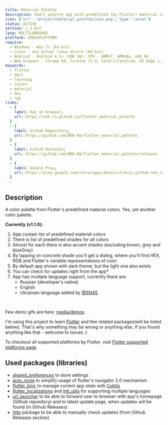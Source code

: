 ```yaml
---
title: Material Palette
description: Small palette app with predefined (by Flutter) material colors and ther shades
icon: {'url':'/project/material_palette/icon.png','type':'asset'}
status: ACTIVE
version: 1.1.0+2
lang: MULTILANGUAGE
platform: CROSSPLATFORM
require:
  - Windows - Win 7+ (64-bit)
  - Linux - any actual linux distro (64-bit)
  - Android - Android 4.1+ (SDK 16), CPU - ARMv7, ARMv8a, x86_64
  - Web browser - Chrome 84, Firefox 72.0, Safari/Catalina, MS Edge 1.2.0
keywords:
  - flutter
  - dart
  - learning
  - colors
  - material
  - hex
  - rgb
links:
  - {
    label: Run in browser,
    url: https://nek-ra.github.io/flutter_material_palette
  }
  - {
    label: Github Repository,
    url: https://github.com/NEK-RA/flutter_material_palette
  }
  - {
    label: Github Releases,
    url: https://github.com/NEK-RA/flutter_material_palette/releases
  }
  - {
    label: Google Play,
    url: https://play.google.com/store/apps/details?id=io.github.nek_ra.material_palette
  }
---
```


## Description

A color palette from Flutter's predefined material colors. Yes, yet another color palette.

**Currently (v1.1.0):**

1. App contain list of predefined material colors
2. There is list of predefined shades for all colors
3. Almost for each there is also accent shades (excluding brown, grey and blueGrey)
4. By tapping on concrete shade you'll get a dialog, where you'll find HEX, RGB and Flutter's variable representations of color
5. By default app shown with dark theme, but the light one also exists
6. You can check for updates right from the app*
7. App has multiple language support, currently there are:
    - Russian (developer's native)
    - English
    - Ukrainian language added by [@SN4S](https://github.com/SN4S)

<br>

Few demo gifs are here: [media/demos](https://github.com/NEK-RA/flutter_material_palette/blob/main/media/demos)

<v-alert-info-slot>

I'm using this project to learn [Flutter](https://flutter.dev) and few related packages(will be listed below). That's why something may be wrong or anything else. If you found anything like that - welcome to issues :)

To checkout all supported platforms by Flutter, visit [Flutter supported platforms page](https://flutter.dev/docs/development/tools/sdk/release-notes/supported-platforms)

</v-alert-info-slot>

## Used packages (libraries)

- [shared_preferences](https://pub.dev/packages/shared_preferences) to store settings
- [auto_route](https://pub.dev/packages/auto_route) to simplify usage of flutter's navigator 2.0 mechanism
- [flutter_bloc](https://pub.dev/packages/flutter_bloc) to manage current app state with [Cubits](https://bloclibrary.dev/#/coreconcepts?id=cubit)
- [flutter_localizations](https://flutter.dev/docs/development/accessibility-and-localization/internationalization) and [intl_utils](https://pub.dev/packages/intl_utils) for supporting multiple languages
- [url_launcher](https://pub.dev/packages/url_launcher) to be able to forward user to browser with app's homepage (Github repository) and to latest update page, when updates will be found (in Github Releases)
- [http](https://pub.dev/packages/http) package to be able to manually check updates (from Github Releases section)
